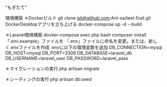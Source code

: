 ”もぎたて”　

環境構築
＊Dockerビルド
git clone git@github.com:Arii-sa/test-fruit.git
DockerDesktopアプリを立ち上げる
docker-compose up -d --build

＊Laravel環境構築
docker-compose exec php bash
composer install
「.env.example」ファイルを 「.env」ファイルに命名を変更。または、新しく.envファイルを作成
.envに以下の環境変数を追加
DB_CONNECTION=mysql
DB_HOST=mysql
DB_PORT=3306
DB_DATABASE=laravel_db
DB_USERNAME=laravel_user
DB_PASSWORD=laravel_pass

＊マイグレーションの実行
php artisan migrate

＊シーディングの実行
php artisan db:seed
